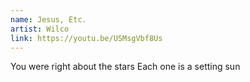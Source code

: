 ```yaml
---
name: Jesus, Etc.
artist: Wilco
link: https://youtu.be/USMsgVbf8Us
---
```


You were right about the stars
Each one is a setting sun
